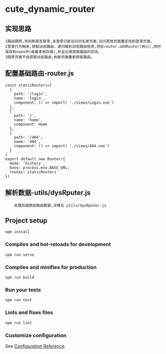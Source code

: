# cute_dynamic_router

## 实现思路
```
1路由跳转,先判断是否登录,未登录只能访问白名单页面,访问其他页面重定向到登录页面。
2登录行为触发,获取动态路由，递归解析动态路由信息,然后router.addRouter(核心),同时保存到vuex中(或者本地存储),并且记录获取路由的状态。
3跳转页面不会获取动态路由,刷新页面重新获取路由。
```
## 配置基础路由-router.js 
```
const staticRouters=[
  {
    path: '/login',
    name: 'login',
    component: () => import( './views/Login.vue')
  },
  {
    path: '/',
    name: 'home',
    component: Home
  },
  {
    path: '/404',
    name: '404',
    component: () => import( './views/404.vue')
  }
]
export default new Router({
  mode: 'history',
  base: process.env.BASE_URL,
  routes: staticRouters
})
```
## 解析数据-utils/dysRputer.js
```
    处理后端原始路由数据,详情见 utils/dysRputer.js
```

## Project setup
```
npm install
```

### Compiles and hot-reloads for development
```
npm run serve
```

### Compiles and minifies for production
```
npm run build
```

### Run your tests
```
npm run test
```

### Lints and fixes files
```
npm run lint
```

### Customize configuration
See [Configuration Reference](https://cli.vuejs.org/config/).
